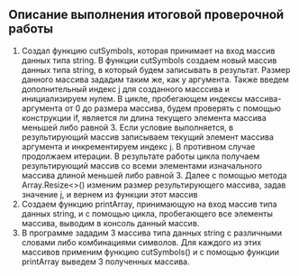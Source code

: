 ## __Описание выполнения итоговой проверочной работы__

1. Создал функцию cutSymbols, которая принимает на вход массив данных типа string.
В функции cutSymbols создаем новый массив данных типа string, в который будем записывать в результат.
Размер данного массива зададим таким же, как у аргумента.
Также введем дополнительный индекс j для созданного масссива и инициализируем нулем.
В цикле, пробегающем индексы массива-аргумента от 0 до размера массива, будем проверять с помощью конструкции if, является ли длина текущего элемента массива меньшей либо равной 3. Если условие выполняется, в результирующий массив записываем текущий элемент массива аргумента и инкрементируем индекс j. В противном случае продолжаем итерации. В результате работы цикла получаем результирующий массив со всеми элементами изначального массива длиной меньшей либо равной 3. Далее с помощью метода Array.Resize<>() изменим размер результирующего массива, задав значение j, и вернем из функции этот массив
2. Создаем функцию printArray, принимающую на вход массив типа данных string, и с помощью цикла, пробегающего все элементы массива, выводим в консоль данный массив.
3. В программе зададим 3 массива типа данных string с различными словами либо комбинациями символов. Для каждого из этих массивов применим функцию cutSymbols() и с помощью функции printArray выведем 3 полученных массива.